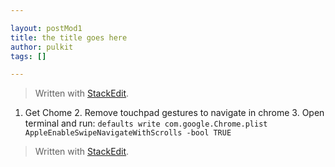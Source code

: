 ```yaml
---

layout: postMod1
title: the title goes here
author: pulkit
tags: []

---
```



> Written with [StackEdit](https://stackedit.io/).
1. Get Chome
	2. Remove touchpad gestures to navigate in chrome
		3. Open terminal and run:
			```
			defaults write com.google.Chrome.plist AppleEnableSwipeNavigateWithScrolls -bool TRUE
			```


> Written with [StackEdit](https://stackedit.io/).
<!--stackedit_data:
eyJoaXN0b3J5IjpbMjk0MTQwMjkwXX0=
-->